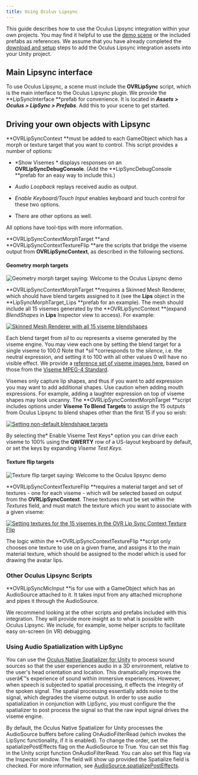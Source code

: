 ```yaml
---
title: Using Oculus Lipsync
---
```

This guide describes how to use the Oculus Lipsync integration within your own projects. You may find it helpful to use the [demo scene](/documentation/audiosdk/latest/concepts/audio-ovrlipsync-sample/) or the included prefabs as references. We assume that you have already completed the [download and setup](/documentation/audiosdk/latest/concepts/audio-ovrlipsync-setup/) steps to add the Oculus Lipsync integration assets into your Unity project.

## Main Lipsync interface

To use Oculus Lipsync, a scene must include the **OVRLipSync** script, which is the main interface to the Oculus Lipsync plugin. We provide the **LipSyncInterface **prefab for convenience. It is located in ***Assets > Oculus > LipSync > Prefabs***. Add this to your scene to get started.

## Driving your own objects with Lipsync

**OVRLipSyncContext **must be added to each GameObject which has a morph or texture target that you want to control. This script provides a number of options:

* *Show Visemes * displays responses on an **OVRLipSyncDebugConsole**. (Add the **LipSyncDebugConsole **prefab for an easy way to include this.)


* *Audio Loopback* replays received audio as output.


* *Enable Keyboard/Touch Input* enables keyboard and touch control for these two options.


* There are other options as well.


All options have tool-tips with more information.

**OVRLipSyncContextMorphTarget **and **OVRLipSyncContextTextureFlip **are the scripts that bridge the viseme output from **OVRLipSyncContext**, as described in the following sections. 

#### Geometry morph targets

![](/images/documentation-audiosdk-latest-concepts-audio-ovrlipsync-sample-details-0.gif "Geometry morph target saying: Welcome to the Oculus Lipsync demo")  


**OVRLipSyncContextMorphTarget **requires a Skinned Mesh Renderer, which should have blend targets assigned to it (see the **Lips** object in the **LipSyncMorphTarget\_Lips **prefab for an example). The mesh should include all 15 visemes generated by the **OVRLipSyncContext **(expand *BlendShapes* in **Lips** Inspector view to access). For example: 

[![](/images/documentation-audiosdk-latest-concepts-audio-ovrlipsync-sample-details-1.png "Skinned Mesh Renderer with all 15 viseme blendshapes")  
](https://scontent.xx.fbcdn.net/v/t39.2365-6/37299566_192126621645482_3606753281361051648_n.png?_nc_cat=101&oh=254cbeef206f307aafac946797a756bd&oe=5C5C86BA)

 Each blend target from *sil* to *ou* represents a viseme generated by the viseme engine. You may view each one by setting the blend target for a single viseme to 100.0 Note that *sil *corresponds to the *silence*, i.e. the neutral expression, and setting it to 100 with all other values 0 will have no visible effect. We provide a [reference set of viseme images here](/documentation/audiosdk/latest/concepts/audio-ovrlipsync-viseme-reference/), based on those from the [Viseme MPEG-4 Standard](http://www.visagetechnologies.com/uploads/2012/08/MPEG-4FBAOverview.pdf). 

 Visemes only capture lip shapes, and thus if you want to add expression you may want to add additional shapes. Use caution when adding mouth expressions. For example, adding a laughter expression on top of viseme shapes may look uncanny. The **OVRLipSyncContextMorphTarget **script includes options under **Viseme To Blend Targets** to assign the 15 outputs from Oculus Lipsync to blend shapes other than the first 15 if you so wish:

[![](/images/documentation-audiosdk-latest-concepts-audio-ovrlipsync-sample-details-2.png "Setting non-default blendshape targets")  
](https://scontent.xx.fbcdn.net/v/t39.2365-6/37346043_246279179500498_5646779188372307968_n.png?_nc_cat=104&oh=8ee26c520845500cfc806353383e1a98&oe=5C56B089)

By selecting the* Enable Viseme Test Keys* option you can drive each viseme to 100% using the **QWERTY** row of a US-layout keyboard by default, or set the keys by expanding *Viseme Test Keys.*

#### Texture flip targets

![](/images/documentation-audiosdk-latest-concepts-audio-ovrlipsync-sample-details-3.gif "Texture flip target saying: Welcome to the Oculus lipsync demo")  


**OVRLipSyncContextTextureFlip **requires a material target and set of textures - one for each viseme - which will be selected based on output from the **OVRLipSyncContext**. These textures must be set within the *Textures* field, and must match the texture which you want to associate with a given viseme:

[![](/images/documentation-audiosdk-latest-concepts-audio-ovrlipsync-sample-details-4.png "Setting textures for the 15 visemes in the OVR Lip Sync Context Texture Flip")  
](https://scontent.xx.fbcdn.net/v/t39.2365-6/37353468_207968436548753_3102664063730057216_n.png?_nc_cat=102&oh=444fc69445825687883a99c881965d7c&oe=5C59C467)

The logic within the **OVRLipSyncContextTextureFlip **script only chooses one texture to use on a given frame, and assigns it to the main material texture, which should be assigned to the model which is used for drawing the avatar lips.

### Other Oculus Lipsync Scripts

**OVRLipSyncMicInput **is for use with a GameObject which has an AudioSource attached to it. It takes input from any attached microphone and pipes it through the AudioSource.

 We recommend looking at the other scripts and prefabs included with this integration. They will provide more insight as to what is possible with Oculus Lipsync. We include, for example, some helper scripts to facilitate easy on-screen (in VR) debugging. 

### Using Audio Spatialization with LipSync

You can use the [Oculus Native Spatializer for Unity](/documentation/audiosdk/latest/concepts/book-ospnative-unity/) to process sound sources so that the user experiences audio in a 3D environment, relative to the user's head orientation and location. This dramatically improves the userâ€™s experience of sound within immersive experiences. However, when speech is subjected to spatial processing, it effects the integrity of the spoken signal. The spatial processing essentially adds noise to the signal, which degrades the viseme output. In order to use audio spatialization in conjunction with LipSync, you must configure the the spatializer to post process the signal so that the raw input signal drives the viseme engine. 

By default, the Oculus Native Spatializer for Unity processes the AudioSource buffers before calling OnAudioFilterRead (which invokes the LipSync functionality, if it is enabled). To change the order, set the spatializePostEffects flag on the AudioSource to True. You can set this flag in the Unity script function OnAudioFilterRead. You can also set this flag via the Inspector window. The field will show up provided the Spatialize field is checked. For more information, see [AudioSource.spatializePostEffects](https://docs.unity3d.com/ScriptReference/AudioSource-spatializePostEffects.html). 

